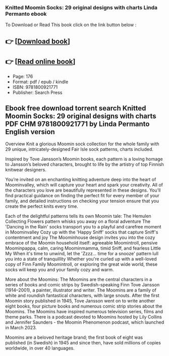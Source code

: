 ### Knitted Moomin Socks: 29 original designs with charts Linda Permanto ebook

To Download or Read This book click on the link button below :

## 👉  [**[Download book](http://filesbooks.info/download.php?group=book&from=github.com&id=712079&lnk=1066 "Download book")**]

## 👉  [**[Read online book](http://filesbooks.info/download.php?group=book&from=github.com&id=712079&lnk=1066 "Read online book")**]


* Page: 176
* Format: pdf / epub / kindle
* ISBN: 9781800921771
* Publisher: Search Press



## Ebook free download torrent search Knitted Moomin Socks: 29 original designs with charts PDF CHM 9781800921771 by Linda Permanto English version


Overview
Knit a glorious Moomin sock collection for the whole family with 29 unique, intricately-designed Fair Isle sock patterns, charts included.
 
 Inspired by Tove Jansson’s Moomin books, each pattern is a loving homage to Jansson’s beloved characters, brought to life by the artistry of top Finnish knitwear designers.
 
 You’re invited on an enchanting knitting adventure deep into the heart of Moominvalley, which will capture your heart and spark your creativity. All of the characters you love are beautifully represented in these designs. You’ll find practical guidance on finding the perfect fit for every member of your family, and detailed instructions on checking your tension ensure that you create the perfect knits every time.
 
 Each of the delightful patterns tells its own Moomin tale: The Hemulen Collecting Flowers pattern whisks you away on a floral adventure The &#039;Dancing in the Rain&#039; socks transport you to a playful and carefree moment in Moominvalley Cozy up with the &#039;Happy Sniff&#039; socks that capture Sniff&#039;s contentment and joy The Moominhouse design invites you into the cozy embrace of the Moomin household itself: agreeable Moomintroll, pensive Moominpappa, calm, caring Moominmamma, timid Sniff, and fearless Little My When it&#039;s time to unwind, let the &#039;Zzzz... time for a snooze&#039; pattern lull you into a state of tranquillity 
 Whether you&#039;re curled up with a well-loved copy of Finn Family Moomintroll, or exploring the great wide world, these socks will keep you and your family cozy and warm.
 
 More about the Moomins:
 The Moomins are the central characters in a series of books and comic strips by Swedish-speaking Finn Tove Jansson (1914–2001), a painter, illustrator and writer. The Moomins are a family of white and roundish fantastical characters, with large snouts. After the first Moomin story published in 1945, Tove Jansson went on to write another eight books, four picture books and numerous comic strip stories about the Moomins. The Moomins have inspired numerous television series, films and theme parks. There is a podcast devoted to Moomins hosted by Lily Collins and Jennifer Saunders - the Moomin Phenomenon podcast, which launched in March 2023.
 
 Moomins are a beloved heritage brand; the first book of eight was published (in Swedish) in 1945 and since then, have sold millions of copies worldwide, in over 40 languages.



